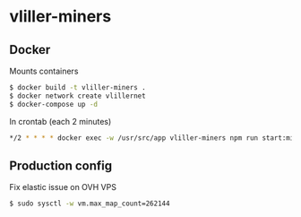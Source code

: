# vliller-miners

## Docker

Mounts containers

```bash
$ docker build -t vliller-miners .
$ docker network create vlillernet
$ docker-compose up -d
```

In crontab (each 2 minutes)

```bash
*/2 * * * * docker exec -w /usr/src/app vliller-miners npm run start:miner:vlille >/dev/null 2>>/home/alex/vliller-miners/.logs/error.log
```

## Production config

Fix elastic issue on OVH VPS

```bash
$ sudo sysctl -w vm.max_map_count=262144
```